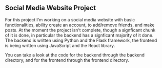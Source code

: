 ## Social Media Website Project

For this project I'm working on a social media website with basic functionalities, ability create an account, to add/remove friends, and make posts.
At the moment the project isn't complete, though a signficant chunk of it is done, in particular the backend has a signficant majority of it done. 
The backend is written using Python and the Flask framework, the frontend is being written using JavaScript and the React library.

You can take a look at the code for the backend through the backend directory, and for the frontend through the frontend directory.